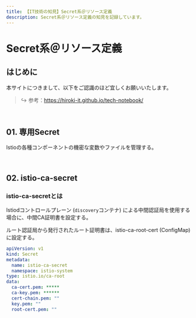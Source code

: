 ```yaml
---
title: 【IT技術の知見】Secret系＠リソース定義
description: Secret系＠リソース定義の知見を記録しています。
---
```


# Secret系＠リソース定義

## はじめに

本サイトにつきまして、以下をご認識のほど宜しくお願いいたします。

> ↪️ 参考：https://hiroki-it.github.io/tech-notebook/

<br>

## 01. 専用Secret

Istioの各種コンポーネントの機密な変数やファイルを管理する。

<br>

## 02. istio-ca-secret

### istio-ca-secretとは

Istiodコントロールプレーン (`discovery`コンテナ) による中間認証局を使用する場合に、中間CA証明書を設定する。

ルート認証局から発行されたルート証明書は、istio-ca-root-cert (ConfigMap) に設定する。

```yaml
apiVersion: v1
kind: Secret
metadata:
  name: istio-ca-secret
  namespace: istio-system
type: istio.io/ca-root
data:
  ca-cert.pem: *****
  ca-key.pem: ******
  cert-chain.pem: ""
  key.pem: ""
  root-cert.pem: ""
```

<br>
